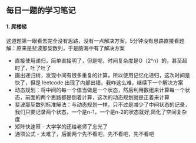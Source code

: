 ## 每日一题的学习笔记

#### 1. 爬楼梯

这道题第一眼看去完全没有思路，没有一点解决方案，5分钟没有思路直接看题解：原来是斐波那契数列，于是脑海中有了解决方案

- 直接使用递归，简单直接明了，但是呢，时间复杂度是O（2^n）的，甚至超时了，吐了吐了
- 画出递归树，发现中间有很多重复的计算，所以使用记忆化递归，这次时间是快了，但是 leetcode 出现了内部出错，我咋这么难，继续下一个解决方案
- 动态规划：将中间的每一个值当做是一个状态，然后利用数组来计算每一个状态，前面的两个思路都是倒着计算，这次的动态规划就是正着来计算
- 斐波那契数列标准解法：与动态规划一样，只不过是减少了中间状态的记录，我们只要记录两个状态，一个是n-1，一个是n-2的状态就好,简化了空间复杂度
- 矩阵快速幂 - 大学学的还给老师了忘光了
- 通项公式 - 太难了，后面两个先不看吧，先不看吧，先不看吧